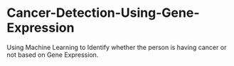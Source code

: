 # Cancer-Detection-Using-Gene-Expression
Using Machine Learning to Identify whether the person is having cancer or not based on Gene Expression.
